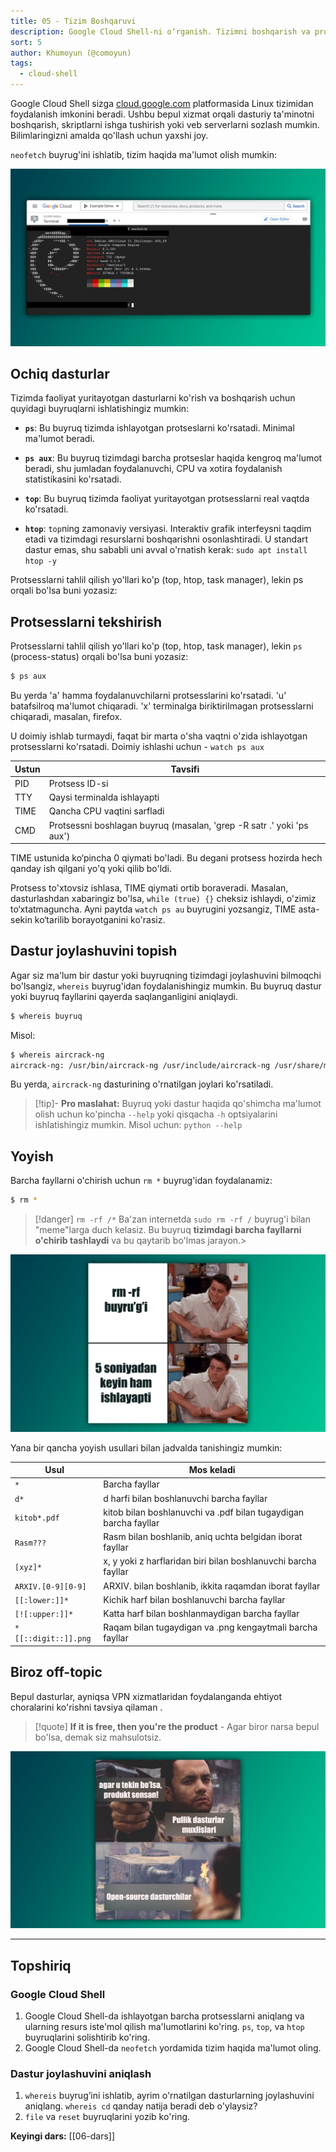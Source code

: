 ```yaml
---
title: 05 - Tizim Boshqaruvi
description: Google Cloud Shell-ni o‘rganish. Tizimni boshqarish va protsesslarni kuzatish
sort: 5
author: Khumoyun (@comoyun)
tags:
  - cloud-shell
---
```

Google Cloud Shell sizga [cloud.google.com](https://cloud.google.com) platformasida Linux tizimidan foydalanish imkonini beradi. Ushbu bepul xizmat orqali dasturiy ta'minotni boshqarish, skriptlarni ishga tushirish yoki veb serverlarni sozlash mumkin. Bilimlaringizni amalda qo'llash uchun yaxshi joy.

`neofetch` buyrug'ini ishlatib, tizim haqida ma'lumot olish mumkin:

![Google Cloud Server](./images/google-cloud-server.png)

## Ochiq dasturlar

Tizimda faoliyat yuritayotgan dasturlarni ko'rish va boshqarish uchun quyidagi buyruqlarni ishlatishingiz mumkin:

- **`ps`**: Bu buyruq tizimda ishlayotgan protseslarni ko'rsatadi. Minimal ma'lumot beradi.

- **`ps aux`**: Bu buyruq tizimdagi barcha protseslar haqida kengroq ma'lumot beradi, shu jumladan foydalanuvchi, CPU va xotira foydalanish statistikasini ko'rsatadi.

- **`top`**: Bu buyruq tizimda faoliyat yuritayotgan protsesslarni real vaqtda ko'rsatadi.

- **`htop`**: `top`ning zamonaviy versiyasi. Interaktiv grafik interfeysni taqdim etadi va tizimdagi resurslarni boshqarishni osonlashtiradi. U standart dastur emas, shu sababli uni avval o'rnatish kerak: `sudo apt install htop -y`

Protsesslarni tahlil qilish yo'llari ko'p (top, htop, task manager), lekin ps orqali bo'lsa buni yozasiz: 

## Protsesslarni tekshirish

Protsesslarni tahlil qilish yo'llari ko'p (top, htop, task manager), lekin `ps` (process-status) orqali bo'lsa buni yozasiz: 

```bash
$ ps aux
```

Bu yerda 'a' hamma foydalanuvchilarni protsesslarini ko'rsatadi. 'u' batafsilroq ma'lumot chiqaradi. 'x' terminalga biriktirilmagan protsesslarni chiqaradi, masalan, firefox.

U doimiy ishlab turmaydi, faqat bir marta o'sha vaqtni o'zida ishlayotgan protsesslarni ko'rsatadi. Doimiy ishlashi uchun - `watch ps aux`

| Ustun | Tavsifi                                                               |
| ----- | --------------------------------------------------------------------- |
| PID   | Protsess ID-si                                                        |
| TTY   | Qaysi terminalda ishlayapti                                           |
| TIME  | Qancha CPU vaqtini sarfladi                                           |
| CMD   | Protsessni boshlagan buyruq (masalan, 'grep -R satr .' yoki 'ps aux') |

TIME ustunida ko‘pincha 0 qiymati bo'ladi. Bu degani protsess hozirda hech qanday ish qilgani yo'q yoki qilib bo'ldi. 

Protsess to'xtovsiz ishlasa, TIME qiymati ortib boraveradi. Masalan, dasturlashdan xabaringiz bo'lsa, `while (true) {}` cheksiz ishlaydi, o'zimiz to‘xtatmaguncha. Ayni paytda `watch ps au` buyrugini yozsangiz, TIME asta-sekin ko‘tarilib borayotganini ko'rasiz.

## Dastur joylashuvini topish

Agar siz ma'lum bir dastur yoki buyruqning tizimdagi joylashuvini bilmoqchi bo'lsangiz, `whereis` buyrug'idan foydalanishingiz mumkin. Bu buyruq dastur yoki buyruq fayllarini qayerda saqlanganligini aniqlaydi.

```bash
$ whereis buyruq
```

Misol:

```bash
$ whereis aircrack-ng
aircrack-ng: /usr/bin/aircrack-ng /usr/include/aircrack-ng /usr/share/man/man1/aircrack-ng.1.gz
```

Bu yerda, `aircrack-ng` dasturining o'rnatilgan joylari ko'rsatiladi.

> [!tip]- **Pro maslahat:**
> Buyruq yoki dastur haqida qo'shimcha ma'lumot olish uchun ko'pincha `--help` yoki qisqacha `-h` optsiyalarini ishlatishingiz mumkin. Misol uchun:
> `python --help`

## Yoyish

Barcha fayllarni o'chirish uchun `rm *` buyrug'idan foydalanamiz:

```bash
$ rm *
```

>[!danger] `rm -rf /*`
>Ba'zan internetda `sudo rm -rf /` buyrug'i bilan "meme"larga duch kelasiz. Bu buyruq **tizimdagi barcha fayllarni o'chirib tashlaydi** va bu qaytarib bo'lmas jarayon.>

![rm meme](./images/rm-meme.png)

Yana bir qancha yoyish usullari bilan jadvalda tanishingiz mumkin:

| Usul                      | Mos keladi                                                                  |
| ------------------------- | ---------------------------------------------------------------------------- |
| `*`                       | Barcha fayllar                                                              |
| `d*`                      | d harfi bilan boshlanuvchi barcha fayllar                                   |
| `kitob*.pdf`              | kitob bilan boshlanuvchi va .pdf bilan tugaydigan barcha fayllar            |
| `Rasm???`                 | Rasm bilan boshlanib, aniq uchta belgidan iborat fayllar                    |
| `[xyz]*`                  | x, y yoki z harflaridan biri bilan boshlanuvchi barcha fayllar              |
| `ARXIV.[0-9][0-9]`        | ARXIV. bilan boshlanib, ikkita raqamdan iborat fayllar                      |
| `[[:lower:]]*`            | Kichik harf bilan boshlanuvchi barcha fayllar                               |
| `[![:upper:]]*`           | Katta harf bilan boshlanmaydigan barcha fayllar                             |
| `*[[::digit::]].png`      | Raqam bilan tugaydigan va .png kengaytmali barcha fayllar                   |

## Biroz off-topic

Bepul dasturlar, ayniqsa VPN xizmatlaridan foydalanganda ehtiyot choralarini ko'rishni tavsiya qilaman .

>[!quote] 
>**If it is free, then you're the product** - Agar biror narsa bepul bo'lsa, demak siz mahsulotsiz. 

![free-product-meme](images/free-product-meme.png)

---

## Topshiriq

### Google Cloud Shell

1. Google Cloud Shell-da ishlayotgan barcha protsesslarni aniqlang va ularning resurs iste'mol qilish ma'lumotlarini ko'ring. `ps`, `top`, va `htop` buyruqlarini solishtirib ko'ring.
2. Google Cloud Shell-da `neofetch` yordamida tizim haqida ma'lumot oling.

### Dastur joylashuvini aniqlash

1. `whereis` buyrug’ini ishlatib, ayrim o'rnatilgan dasturlarning joylashuvini aniqlang. `whereis cd` qanday natija beradi deb o'ylaysiz? 
2. `file` va `reset` buyruqlarini yozib ko'ring.

**Keyingi dars:** [[06-dars]]

